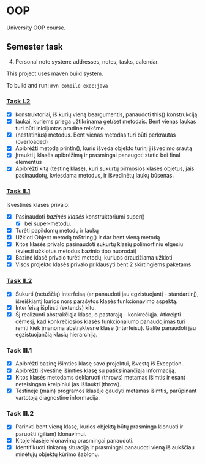 # OOP
University OOP course.

## Semester task
4. Personal note system: addresses, notes, tasks, calendar.

This project uses maven build system.

To build and run: `mvn compile exec:java`

### [Task I.2](https://github.com/Domant3lis/OOP/commit/8c739fac20d0ae6f54b1837485689685ea0bdb0b)
- [x] konstruktoriai, iš kurių vieną beargumentis, panaudoti this() konstrukciją
- [x] laukai, kuriems priega užtikrinama get/set metodais. Bent vienas laukas turi būti inicijuotas pradine reikšme.
- [x] (nestatinius) metodus. Bent vienas metodas turi būti perkrautas (overloaded)
- [x] Apibrėžti metodą println(), kuris išveda objekto turinį į išvedimo srautą
- [x] Įtraukti į klasės apibrėžimą ir prasmingai panaugoti static bei final elementus
- [x] Apibrėžti kitą (testinę klasę), kuri sukurtų pirmosios klasės objetus, jais pasinaudotų, kviesdama metodus, ir išvedinėtų laukų būsenas.

### [Task II.1](https://github.com/Domant3lis/OOP/commit/d2159281d74772ba2e6aba5ac209bc0246eba340)
Išvestinės klasės privalo:
- [X] Pasinaudoti _bazinės klasės_ konstruktoriumi super() 
	- [X] bei super-metodu.
- [X] Turėti papildomų metodų ir laukų
- [X] Užkloti Object metodą toString() ir dar bent vieną metodą
- [X] Kitos klasės privalo pasinaudoti sukurtų klasių polimorfiniu elgesiu
	(kviesti užklotus metodus bazinio tipo nuorodai)
- [X] Bazinė klasė privalo turėti metodų, kuriuos draudžiama užkloti
- [X] Visos projekto klasės privalo priklausyti bent 2 skirtingiems paketams

### [Task II.2](https://github.com/Domant3lis/OOP/commit/162cbbaca7d91ecf85fedbfc4a15a578bf786326)
- [x] Sukurti (netuščią) interfeisą (ar panaudoti jau egzistuojantį - standartinį), išreiškiantį kurios nors parašytos klasės funkcionavimo aspektą.
- [x] Interfeisą išplėsti (extends) kitu. 
- [x] Šį realizuoti abstrakčiąja klase, o pastarąją - konkrečiąja. 
Atkreipti dėmesį, kad konkrečiosios klasės funkcionalumo panaudojimas turi remti kiek įmanoma abstraktesne klase (interfeisu). Galite panaudoti jau egzistuojančią klasių hierarchiją.

### Task III.1
- [x] Apibrėžti bazinę išimties klasę savo projektui, išvestą iš Exception.
- [x] Apibrėžti išvestinę išimties klasę su patikslinančiąja informaciją.
- [x] Kitos klasės metodams deklaruoti (throws) metamas išimtis ir esant neteisingam kreipiniui jas iššaukti (throw).
- [x] Testinėje (main) programos klasėje gaudyti metamas išimtis, parūpinant vartotoją diagnostine informacija.

### Task III.2
- [x] Parinkti bent vieną klasę, kurios objektą būtų prasminga klonuoti ir paruošti (giliam) klonavimui.
- [x] Kitoje klasėje klonavimą prasmingai panaudoti.
- [x] Identifikuoti tinkamą situaciją ir prasmingai panaudoti vieną iš aukščiau minėtųjų objektų kūrimo šablonų.